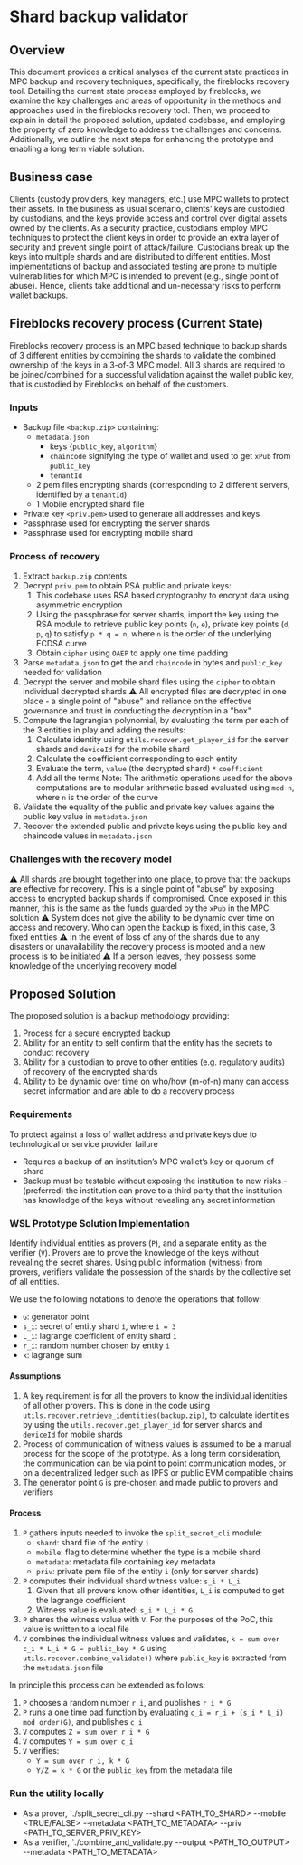 # Shard backup validator

## Overview

This document provides a critical analyses of the current state practices in MPC backup and recovery techniques, specifically, the fireblocks recovery tool. Detailing the current state process employed by fireblocks, we examine the key challenges and areas of opportunity in the methods and approaches used in the fireblocks recovery tool. Then, we proceed to explain in detail the proposed solution, updated codebase, and employing the property of zero knowledge to address the challenges and concerns. Additionally, we outline the next steps for enhancing the prototype and enabling a long term viable solution.

## Business case

Clients (custody providers, key managers, etc.) use MPC wallets to protect their assets. In the business as usual scenario, clients' keys are custodied by custodians, and the keys provide access and control over digital assets owned by the clients. As a security practice, custodians employ MPC techniques to protect the client keys in order to provide an extra layer of security and prevent single point of attack/failure. Custodians break up the keys into multiple shards and are distributed to different entities. Most implementations of backup and associated testing are prone to multiple vulnerabilities for which MPC is intended to prevent (e.g., single point of abuse).  Hence, clients take additional and un-necessary risks to perform wallet backups.

## Fireblocks recovery process (Current State)

Fireblocks recovery process is an MPC based technique to backup shards of 3 different entities by combining the shards to validate the combined ownership of the keys in a 3-of-3 MPC model. All 3 shards are required to be joined/combined for a successful validation against the wallet public key, that is custodied by Fireblocks on behalf of the customers.

### Inputs

* Backup file `<backup.zip>` containing:
    * `metadata.json`
        * keys {`public_key`, `algorithm`}
        * `chaincode` signifying the type of wallet and used to get `xPub` from `public_key`
        * `tenantId`
    * 2 pem files encrypting shards (corresponding to 2 different servers, identified by a `tenantId`)
    * 1 Mobile encrypted shard file
* Private key `<priv.pem>` used to generate all addresses and keys
* Passphrase used for encrypting the server shards
* Passphrase used for encrypting mobile shard

### Process of recovery
1. Extract `backup.zip` contents
1. Decrypt `priv.pem` to obtain RSA public and private keys:
    1. This codebase uses RSA based cryptography to encrypt data using asymmetric encryption
    1. Using the passphrase for server shards, import the key using the RSA module to retrieve public key points (`n`, `e`), private key points (`d`, `p`, `q`) to satisfy `p * q = n`, where `n` is the order of the underlying ECDSA curve
    1. Obtain `cipher` using `OAEP` to apply one time padding
1. Parse `metadata.json` to get the and `chaincode` in bytes and  `public_key` needed for validation
1. Decrypt the server and mobile shard files using the `cipher` to obtain individual decrypted shards
:warning: All encrypted files are decrypted in one place - a single point of "abuse" and reliance on the effective governance and trust in conducting the decryption in a "box"
1. Compute the lagrangian polynomial, by evaluating the term per each of the 3 entities in play and adding the results: 
    1. Calculate identity using `utils.recover.get_player_id` for the server shards and `deviceId` for the mobile shard
    1. Calculate the coefficient corresponding to each entity
    1. Evaluate the term, `value` (the decrypted shard) `*` `coefficient`
    1. Add all the terms
    Note: The arithmetic operations used for the above computations are to modular arithmetic based evaluated using `mod n`, where `n` is the order of the curve
1. Validate the equality of the public and private key values agains the public key value in `metadata.json`
1. Recover the extended public and private keys using the public key and chaincode values in `metadata.json`

### Challenges with the recovery model
:warning: All shards are brought together into one place, to prove that the backups are effective for recovery. This is a single point of "abuse" by exposing access to encrypted backup shards if compromised. Once exposed in this manner, this is the same as the funds guarded by the `xPub` in the MPC solution
:warning: System does not give the ability to be dynamic over time on access and recovery. Who can open the backup is fixed, in this case, 3 fixed entities
:warning: In the event of loss of any of the shards due to any disasters or unavailability the recovery process is mooted and a new process is to be initiated
:warning: If a person leaves, they possess some knowledge of the underlying recovery model

## Proposed Solution

The proposed solution is a backup methodology providing:
1. Process for a secure encrypted backup
1. Ability for an entity to self confirm that the entity has the secrets to conduct recovery
1. Ability for a custodian to prove to other entities (e.g. regulatory audits) of recovery of the encrypted shards
1. Ability to be dynamic over time on who/how (m-of-n) many can access secret information and are able to do a recovery process

### Requirements
To protect against a loss of wallet address and private keys due to technological or service provider failure 
  * Requires a backup of an institution’s MPC wallet’s key or quorum of shard
  * Backup must be testable without exposing the institution to new risks - (preferred) the institution can prove to a third party that the institution has knowledge of the keys without revealing any secret information

### WSL Prototype Solution Implementation

Identify individual entities as provers (`P`), and a separate entity as the verifier (`V`). Provers are to prove the knowledge of the keys without revealing the secret shares. Using public information (witness) from provers, verifiers validate the possession of the shards by the collective set of all entities.

We use the following notations to denote the operations that follow:
* `G`: generator point
* `s_i`: secret of entity shard `i`, where `i = 3`
* `L_i`: lagrange coefficient of entity shard `i`
* `r_i`: random number chosen by entity `i`
* `k`: lagrange sum

#### Assumptions

1. A key requirement is for all the provers to know the individual identities of all other provers. This is done in the code using `utils.recover.retrieve_identities(backup.zip)`, to calculate identities by using the `utils.recover.get_player_id` for server shards and `deviceId` for mobile shards
1. Process of communication of witness values is assumed to be a manual process for the scope of the prototype. As a long term consideration, the communication can be via point to point communication modes, or on a decentralized ledger such as IPFS or public EVM compatible chains
1. The generator point `G` is pre-chosen and made public to provers and verifiers

#### Process
1. `P` gathers inputs needed to invoke the `split_secret_cli` module:
    * `shard`: shard file of the entity `i`
    * `mobile`: flag to determine whether the type is a mobile shard
    * `metadata`: metadata file containing key metadata
    * `priv`: private pem file of the entity `i` (only for server shards)
1. `P` computes their individual shard witness value: `s_i * L_i`
    1. Given that all provers know other identities, `L_i` is computed to get the lagrange coefficient
    1. Witness value is evaluated: `s_i * L_i * G`
1. `P` shares the witness value with `V`. For the purposes of the PoC, this value is written to a local file
1. `V` combines the individual witness values and validates, `k = sum over c_i * L_i * G = public_key * G` using `utils.recover.combine_validate()` where `public_key` is extracted from the `metadata.json` file

In principle this process can be extended as follows:

1. `P` chooses a random number `r_i`, and publishes `r_i * G`
1. `P` runs a one time pad function by evaluating `c_i = r_i + (s_i * L_i) mod order(G)`, and publishes `c_i`
1. `V` computes `Z = sum over r_i * G`
1. `V` computes `Y = sum over c_i`
1. `V` verifies:
    * `Y = sum over r_i, k * G`
    * `Y/Z = k * G` or the `public_key` from the metadata file

### Run the utility locally
* As a prover, `./split_secret_cli.py --shard <PATH_TO_SHARD> --mobile <TRUE/FALSE> --metadata <PATH_TO_METADATA> --priv <PATH_TO_SERVER_PRIV_KEY>
* As a verifier, `./combine_and_validate.py --output <PATH_TO_OUTPUT> --metadata <PATH_TO_METADATA>
